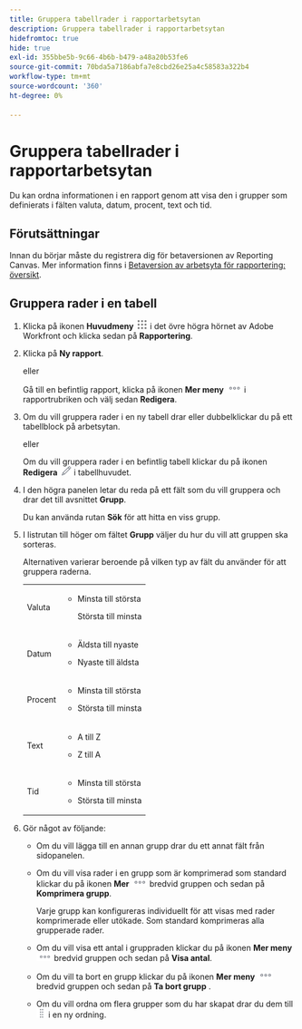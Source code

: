 ```yaml
---
title: Gruppera tabellrader i rapportarbetsytan
description: Gruppera tabellrader i rapportarbetsytan
hidefromtoc: true
hide: true
exl-id: 355bbe5b-9c66-4b6b-b479-a48a20b53fe6
source-git-commit: 70bda5a7186abfa7e8cbd26e25a4c58583a322b4
workflow-type: tm+mt
source-wordcount: '360'
ht-degree: 0%

---
```


# Gruppera tabellrader i rapportarbetsytan

Du kan ordna informationen i en rapport genom att visa den i grupper som definierats i fälten valuta, datum, procent, text och tid.

## Förutsättningar

Innan du börjar måste du registrera dig för betaversionen av Reporting Canvas. Mer information finns i [Betaversion av arbetsyta för rapportering: översikt](/help/quicksilver/product-announcements/betas/canvas-dashboards-beta/reporting-canvas-beta-overview.md).

## Gruppera rader i en tabell

1. Klicka på ikonen **Huvudmeny** ![Huvudmeny ](assets/main-menu-icon.png) i det övre högra hörnet av Adobe Workfront och klicka sedan på **Rapportering**.
1. Klicka på **Ny rapport**.

   eller

   Gå till en befintlig rapport, klicka på ikonen **Mer meny** ![Mer ](assets/more-icon.png) i rapportrubriken och välj sedan **Redigera**.

1. Om du vill gruppera rader i en ny tabell drar eller dubbelklickar du på ett tabellblock på arbetsytan.

   eller

   Om du vill gruppera rader i en befintlig tabell klickar du på ikonen **Redigera** ![Redigera ](assets/edit-icon.png) i tabellhuvudet.

1. I den högra panelen letar du reda på ett fält som du vill gruppera och drar det till avsnittet **Grupp**.

   Du kan använda rutan **Sök** för att hitta en viss grupp.

1. I listrutan till höger om fältet **Grupp** väljer du hur du vill att gruppen ska sorteras.

   Alternativen varierar beroende på vilken typ av fält du använder för att gruppera raderna.

   <table style="table-layout:auto"> 
    <col> 
    <col> 
    <tbody> 
     <tr> 
      <td role="rowheader">Valuta</td> 
      <td> 
       <ul> 
        <li> <p>Minsta till största</p> <p>Största till minsta</p> </li> 
       </ul> </td> 
     </tr> 
     <tr> 
      <td role="rowheader">Datum</td> 
      <td> 
       <ul> 
        <li> <p>Äldsta till nyaste</p> </li> 
        <li> <p>Nyaste till äldsta</p> </li> 
       </ul> </td> 
     </tr> 
     <tr> 
      <td role="rowheader">Procent</td> 
      <td> 
       <ul> 
        <li> <p>Minsta till största</p> </li> 
        <li> <p>Största till minsta</p> </li> 
       </ul> </td> 
     </tr> 
     <tr> 
      <td role="rowheader">Text</td> 
      <td> 
       <ul> 
        <li> <p>A till Z</p> </li> 
        <li> <p>Z till A</p> </li> 
       </ul> </td> 
     </tr> 
     <tr> 
      <td role="rowheader">Tid</td> 
      <td> 
       <ul> 
        <li> <p>Minsta till största</p> </li> 
        <li> <p>Största till minsta</p> </li> 
       </ul> </td> 
     </tr> 
    </tbody> 
   </table>

1. Gör något av följande:

   * Om du vill lägga till en annan grupp drar du ett annat fält från sidopanelen.
   * Om du vill visa rader i en grupp som är komprimerad som standard klickar du på ikonen **Mer** ![Mer ](assets/more-icon.png) bredvid gruppen och sedan på **Komprimera grupp**.

     Varje grupp kan konfigureras individuellt för att visas med rader komprimerade eller utökade. Som standard komprimeras alla grupperade rader.

   * Om du vill visa ett antal i gruppraden klickar du på ikonen **Mer meny** ![Mer ](assets/more-icon-27x15.png) bredvid gruppen och sedan på **Visa antal**.
   * Om du vill ta bort en grupp klickar du på ikonen **Mer meny** ![Mer](assets/more-icon.png) bredvid gruppen och sedan på **Ta bort grupp** .
   * Om du vill ordna om flera grupper som du har skapat drar du dem till ![ikonen Flytta](assets/move-icon---dots.png) i en ny ordning.
